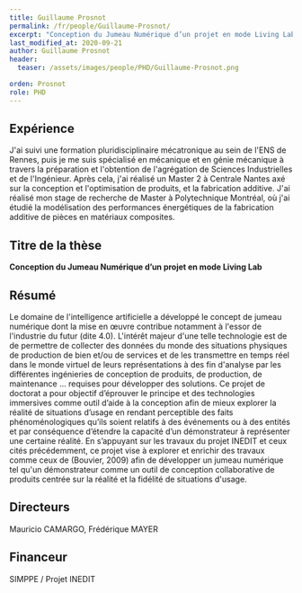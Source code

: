 ```yaml
---
title: Guillaume Prosnot
permalink: /fr/people/Guillaume-Prosnot/
excerpt: "Conception du Jumeau Numérique d’un projet en mode Living Lab"
last_modified_at: 2020-09-21
author: Guillaume Prosnot
header:
  teaser: /assets/images/people/PHD/Guillaume-Prosnot.png

orden: Prosnot
role: PHD
---
```



## Expérience

J'ai suivi une formation pluridisciplinaire mécatronique au sein de l'ENS de Rennes, puis je me suis spécialisé en mécanique et en génie mécanique à travers la préparation et l'obtention de l'agrégation de Sciences Industrielles et de l'Ingénieur.
Après cela, j'ai réalisé un Master 2 à Centrale Nantes axé sur la conception et l'optimisation de produits, et la fabrication additive.
J'ai réalisé mon stage de recherche de Master à Polytechnique Montréal, où j'ai étudié la modélisation des performances énergétiques de la fabrication additive de pièces en matériaux composites.


## Titre de la thèse

**Conception du Jumeau Numérique d’un projet en mode Living Lab**

## Résumé

Le domaine de l'intelligence artificielle a développé le concept de jumeau numérique dont la mise en œuvre contribue notamment à l'essor de l'industrie du futur (dite 4.0). L'intérêt majeur d'une telle technologie est de de permettre de collecter des données du monde des situations physiques de production de bien et/ou de services et de les transmettre en temps réel dans le monde virtuel de leurs représentations à des fin d'analyse par les différentes ingénieries de conception de produits, de production, de maintenance ... requises pour développer des solutions.
Ce projet de doctorat a pour objectif d’éprouver le principe et des technologies immersives comme outil d’aide à la conception afin de mieux explorer la réalité de situations d’usage en rendant perceptible des faits phénoménologiques qu’ils soient relatifs à des événements ou à des entités et par conséquence d’étendre la capacité d’un démonstrateur à représenter une certaine réalité.
En s’appuyant sur les travaux du projet INEDIT et ceux cités précédemment, ce projet vise à explorer et enrichir des travaux comme ceux de (Bouvier, 2009) afin de développer un jumeau numérique tel qu'un démonstrateur comme un outil de conception collaborative de produits centrée sur la réalité et la fidélité de situations d'usage. 

## Directeurs

Mauricio CAMARGO, Frédérique MAYER

## Financeur

SIMPPE / Projet INEDIT

